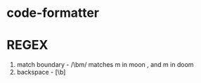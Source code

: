 # code-formatter

# REGEX

1. match boundary  - /\bm/ matches m in moon , and m in doom
2. backspace - [\b]